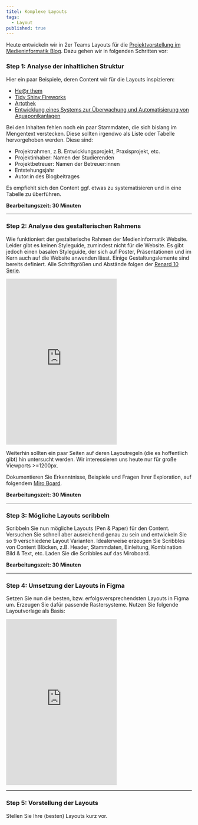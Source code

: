 ```yaml
---
titel: Komplexe Layouts
tags: 
  - Layout
published: true
---
```


Heute entwickeln wir in 2er Teams Layouts für die [Projektvorstellung im Medieninformatik Blog](https://www.medieninformatik.th-koeln.de/blog/). Dazu gehen wir in folgenden Schritten vor:

### Step 1: Analyse der inhaltlichen Struktur

Hier ein paar Beispiele, deren Content wir für die Layouts inspizieren:
- [He@r them](https://www.medieninformatik.th-koeln.de/blog/2022-04-26-hearthem/)
- [Tidy Shiny Fireworks](https://www.medieninformatik.th-koeln.de/blog/2022-04-26-tidyshinyfireworks/)
- [Artothek](https://www.medieninformatik.th-koeln.de/blog/2022-04-26-artothek/)
- [Entwicklung eines Systems zur Überwachung und Automatisierung von Aquaponikanlagen](https://www.medieninformatik.th-koeln.de/blog/2022-22-03-aquaponik/)

Bei den Inhalten fehlen noch ein paar Stammdaten, die sich bislang im Mengentext verstecken. Diese sollten irgendwo als Liste oder Tabelle hervorgehoben werden. Diese sind:
- Projektrahmen, z.B. Entwicklungsprojekt, Praxisprojekt, etc.
- Projektinhaber: Namen der Studierenden
- Projektbetreuer: Namen der Betreuer:innen
- Entstehungsjahr
- Autor:in des Blogbeitrages

Es empfiehlt sich den Content ggf. etwas zu systematisieren und in eine Tabelle zu überführen.

**Bearbeitungszeit: 30 Minuten**

---

### Step 2: Analyse des gestalterischen Rahmens

Wie funktioniert der gestalterische Rahmen der Medieninformatik Website. Leider gibt es keinen Styleguide, zumindest nicht für die Website. Es gibt jedoch einen basalen Styleguide, der sich auf Poster, Präsentationen und im Kern auch auf die Website anwenden lässt. Einige Gestaltungslemente sind bereits definiert. Alle Schriftgrößen und Abstände folgen der [Renard 10 Serie](https://en.wikipedia.org/wiki/Renard_series).

<iframe style="border: none;" style="width:100%" height="450" src="https://www.figma.com/embed?embed_host=share&url=https%3A%2F%2Fwww.figma.com%2Ffile%2FvvS3kCjyMUXIJ8odYwcloO%2FMendieninformatik-Drucksachen-und-mehr%3Fnode-id%3D0%253A1%26t%3Dv45jCMrqeDxT4gaq-1" allowfullscreen></iframe>

Weiterhin sollten ein paar Seiten auf deren Layoutregeln (die es hoffentlich gibt) hin untersucht werden. Wir interessieren uns heute nur für große Viewports >=1200px.

Dokumentieren Sie Erkenntnisse, Beispiele und Fragen Ihrer Exploration, auf folgendem [Miro Board](https://miro.com/app/board/uXjVP40oIsE=/?share_link_id=424123476782).


**Bearbeitungszeit: 30 Minuten**

---

### Step 3: Mögliche Layouts scribbeln

Scribbeln Sie nun mögliche Layouts (Pen & Paper) für den Content. Versuchen Sie schnell aber ausreichend genau zu sein und entwickeln Sie so 9 verschiedene Layout Varianten. Idealerweise erzeugen Sie Scribbles von Content Blöcken, z.B. Header, Stammdaten, Einleitung, Kombination Bild & Text, etc. Laden Sie die Scribbles auf das Miroboard.

**Bearbeitungszeit: 30 Minuten**

---


### Step 4: Umsetzung der Layouts in Figma

Setzen Sie nun die besten, bzw. erfolgsversprechendsten Layouts in Figma um. Erzeugen Sie dafür passende Rastersysteme. Nutzen Sie folgende Layoutvorlage als Basis:


<iframe style="border: none;" style="width:100%" height="450" src="https://www.figma.com/embed?embed_host=share&url=https%3A%2F%2Fwww.figma.com%2Ffile%2FzOs4qIIHsbKMpaToyj5MPY%2FKomplexe-Layouts-f%25C3%25BCr-die-MI%3Fnode-id%3D3140%253A190%26t%3DuLDt2lHap4EVMqDZ-1" allowfullscreen></iframe>

---

### Step 5: Vorstellung der Layouts

Stellen Sie Ihre (besten) Layouts kurz vor.


